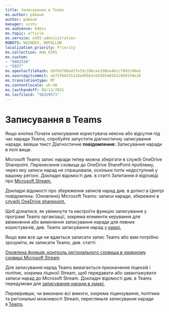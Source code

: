 ```yaml
---
title: Записування в Teams
ms.author: pebaum
author: pebaum
manager: scotv
ms.audience: Admin
ms.topic: article
ms.service: o365-administration
ROBOTS: NOINDEX, NOFOLLOW
localization_priority: Priority
ms.collection: Adm_O365
ms.custom:
- "9002530"
- "5037"
ms.openlocfilehash: d9f6d700ad3fe35c10bcee198ee46cc7892c09eb
ms.sourcegitcommit: ab75f66355116e995b3cb5505465b31989339e28
ms.translationtype: MT
ms.contentlocale: uk-UA
ms.lasthandoff: 08/13/2021
ms.locfileid: "58329571"
---
```

# <a name="recording-in-teams"></a>Записування в Teams

Якщо кнопка Почати  записування користувача неясна або відсутня під час наради Teams, спробуйте запустити діагностичну записування наради, ввівши текст Діагностичне **повідомлення:** Записування наради в полі вище. 

Microsoft Teams запис наради тепер можна зберігати в службі OneDrive Sharepoint. Перенесення сховища до OneDrive SharePoint проблему, через яку записи нарад не спрацювали, оскільки потік недоступний у вашому регіоні. Докладні відомості див. в статті Запитання й відповіді про [Microsoft Stream.](https://docs.microsoft.com/stream/faq#which-regions-does-microsoft-stream-host-my-data-in)

Докладні відомості про збереження записів нарад див. в дописі в Центрі повідомлень: (Оновлено) Microsoft Teams: записи наради, збережені в [службі OneDrive sharepoint.](https://portal.microsoft.com/Adminportal/Home?ref=MessageCenter&id=MC222640)

Щоб дізнатися, як увімкнути та настроїти функцію записування у програмі Teams організації, зокрема елементи керування для ввімкнення або вимкнення записування наради для певних користувачів, див. Teams записування нарад у [хмарі.](https://docs.microsoft.com/microsoftteams/cloud-recording) 

Якщо вам все ще не вдається записати запис Teams або вам потрібно зрозуміти, як записати Teams, див. статті: 

[Оновлена функція: контроль регіонального сховища в хмарному сховищі Microsoft Stream](https://admin.microsoft.com/AdminPortal/Home#/MessageCenter?id=MC214327)

Для записування нарад Teams вимагається призначення ліцензій і політик, зокрема ліцензії Stream, щоб передавати або завантажувати записи нарад до Microsoft Stream. Докладні відомості див. в Teams передумови для [записування наради в хмарі.](https://docs.microsoft.com/microsoftteams/cloud-recording#prerequisites-for-teams-cloud-meeting-recording)

Перевіривши, чи виконано всі вимоги, зокрема ліцензування, політики та регіональні можливості Stream, перегляньте записування наради в [Teams](https://support.office.com/article/34dfbe7f-b07d-4a27-b4c6-de62f1348c24). 
